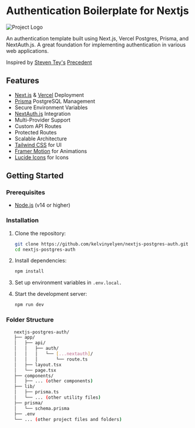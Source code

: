 # Authentication Boilerplate for Nextjs

![Project Logo](/logo.png)

An authentication template built using Next.js, Vercel Postgres, Prisma, and NextAuth.js.  A great foundation for implementing authentication in various web applications.

Inspired by [Steven Tey's](https://github.com/steven-tey) [Precedent](https://github.com/steven-tey/precedent)

## Features

- [Next.js](https://nextjs.org/) & [Vercel](https://vercel.com/) Deployment
- [Prisma](https://www.prisma.io/) PostgreSQL Management
- Secure Environment Variables
- [NextAuth.js](https://next-auth.js.org/) Integration
- Multi-Provider Support
- Custom API Routes
- Protected Routes
- Scalable Architecture
- [Tailwind CSS](https://tailwindcss.com/) for UI
- [Framer Motion](https://www.framer.com/motion/) for Animations
- [Lucide Icons](https://lucide.dev/) for Icons

## Getting Started

### Prerequisites

- [Node.js](https://nodejs.org/) (v14 or higher)

### Installation

1. Clone the repository:

   ```bash
   git clone https://github.com/kelvinyelyen/nextjs-postgres-auth.git
   cd nextjs-postgres-auth

2. Install dependencies:

   ```bash
   npm install

3. Set up environment variables in `.env.local.`
 
4. Start the development server:

   ```bash
   npm run dev

### Folder Structure

 ```bash
    nextjs-postgres-auth/
    ├── app/
    │   ├── api/
    │   │   ├── auth/
    │   │   │   └── [...nextauth]/
    │   │   │       └── route.ts
    │   ├── layout.tsx
    │   └── page.tsx
    ├── components/
    │   ├── ... (other components)
    ├── lib/
    │   ├── prisma.ts
    │   └── ... (other utility files)
    ├── prisma/
    │   └── schema.prisma
    ├── .env
    └── ... (other project files and folders)
